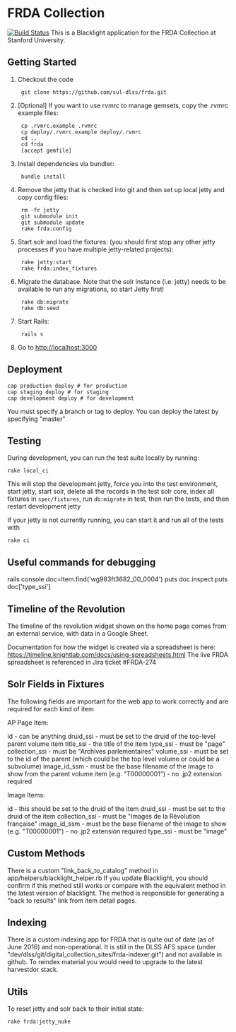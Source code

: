 # FRDA Collection

[![Build Status](https://travis-ci.org/sul-dlss/frda.svg?branch=master)](https://travis-ci.org/sul-dlss/frda)
This is a Blacklight application for the FRDA Collection at Stanford University.

## Getting Started

1. Checkout the code

        git clone https://github.com/sul-dlss/frda.git

1. [Optional] If you want to use rvmrc to manage gemsets, copy the .rvmrc example files:

        cp .rvmrc.example .rvmrc
        cp deploy/.rvmrc.example deploy/.rvmrc
        cd ..
        cd frda
        [accept gemfile]

1. Install dependencies via bundler:

        bundle install

1. Remove the jetty that is checked into git and then set up local jetty and copy config files:

        rm -fr jetty
        git submodule init
        git submodule update
        rake frda:config

1. Start solr and load the fixtures: (you should first stop any other jetty processes if you have multiple jetty-related projects):

        rake jetty:start
        rake frda:index_fixtures

1. Migrate the database.  Note that the solr instance (i.e. jetty) needs to be available to run any migrations, so start Jetty first!

        rake db:migrate
        rake db:seed

1. Start Rails:

        rails s

1. Go to <http://localhost:3000>

## Deployment

    cap production deploy # for production
    cap staging deploy # for staging
    cap development deploy # for development

You must specify a branch or tag to deploy.  You can deploy the latest by specifying "master"

## Testing

During development, you can run the test suite locally by running:

    rake local_ci

This will stop the development jetty, force you into the test environment, start jetty, start solr,
delete all the records in the test solr core, index all fixtures in `spec/fixtures`, run `db:migrate` in test,
then run the tests, and then restart development jetty

If your jetty is not currently running, you can start it and run all of the tests with

    rake ci

## Useful commands for debugging

rails console
doc=Item.find('wg983ft3682_00_0004')
puts doc.inspect
puts doc['type_ssi']

## Timeline of the Revolution

The timeline of the revolution widget shown on the home page comes from an external service, with data in a Google Sheet.

Documentation for how the widget is created via a spreadsheet is here: https://timeline.knightlab.com/docs/using-spreadsheets.html
The live FRDA spreadsheet is referenced in Jira ticket #FRDA-274

## Solr Fields in Fixtures

The following fields are important for the web app to work correctly and are required for each kind of item

AP Page Item:

id - can be anything
druid_ssi - must be set to the druid of the top-level parent volume item
title_ssi - the title of the item
type_ssi - must be "page"
collection_ssi - must be "Archives parlementaires"
volume_ssi - must be set to the id of the parent (which could be the top level volume or could be a subvolume)
image_id_ssm - must be the base filename of the image to show from the parent volume item (e.g. "T00000001") - no .jp2 extension required

Image Items:

id - this should be set to the druid of the item
druid_ssi - must be set to the druid of the item
collection_ssi - must be "Images de la Révolution française"
image_id_ssm - must be the base filename of the image to show (e.g. "T00000001") - no .jp2 extension required
type_ssi - must be "image"

## Custom Methods

There is a custom "link_back_to_catalog" method in app/helpers/blacklight_helper.rb
If you update Blacklight, you should confirm if this method still works or compare with the equivalent method in the latest version of blacklight.  The method is responsible for generating a "back to results" link from item detail pages.


## Indexing

There is a custom indexing app for FRDA that is quite out of date (as of June 2016) and non-operational.  It is still in the DLSS AFS space (under "dev/dlss/git/digital_collection_sites/frda-indexer.git") and not available in github.  To reindex material you would need to upgrade to the latest harvestdor stack.

## Utils

To reset jetty and solr back to their initial state:

    rake frda:jetty_nuke
